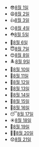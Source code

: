 - 😎[8월 1일](8.1_python.md)
- 😩[8월 2일](8.2_python.md)
- 👍[8월 3일](8.3_python.md)
- 😐[8월 4일](8.4_python.md)
- ⛑️[8월 5일](8.5_python.md)
- 👋[8월 6일](8.6_자습.md)
- 😇[8월 7일](8.7_자습.md)
- 😍[8월 8일](8.8_python.md)
- 🏝️[8월 9일](8.9_python.md)
- 🍄[8월 10일](8.10_python.md)
- 🥵[8월 11일](8.11_python.md)
- 🤔[8월 12일](8.12_python.md)
- 🙂[8월 13일](8.13_자습.md)
- 👻[8월 14일](8.14_자습.md)
- 🙏[8월 15일](8.15_자습.md)
- 🧐[8월 16일](8.16_database.md)
- 😴[8월 17일](8.17_database.md)
- ☀️[8월 18일](8.18_database.md)
- 👋[8월 19일](8.19_database.md)
- 👨‍🎨[8월 20일](8.20_자습.md)
- 😟[8월 21일](8.21_자습.md)
